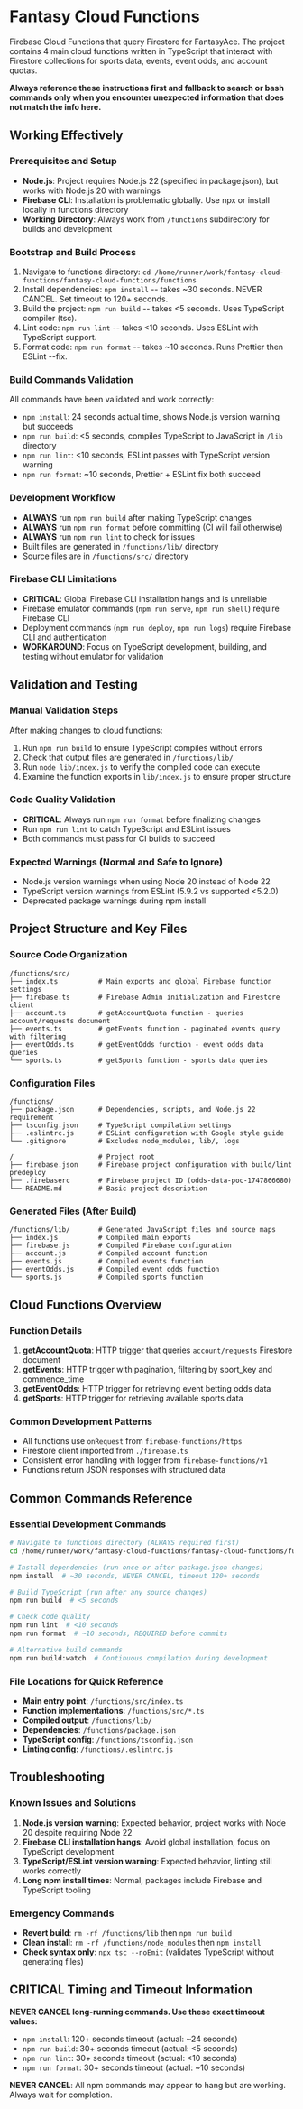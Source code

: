 # Fantasy Cloud Functions

Firebase Cloud Functions that query Firestore for FantasyAce. The project contains 4 main cloud functions written in TypeScript that interact with Firestore collections for sports data, events, event odds, and account quotas.

**Always reference these instructions first and fallback to search or bash commands only when you encounter unexpected information that does not match the info here.**

## Working Effectively

### Prerequisites and Setup
- **Node.js**: Project requires Node.js 22 (specified in package.json), but works with Node.js 20 with warnings
- **Firebase CLI**: Installation is problematic globally. Use npx or install locally in functions directory
- **Working Directory**: Always work from `/functions` subdirectory for builds and development

### Bootstrap and Build Process
1. Navigate to functions directory: `cd /home/runner/work/fantasy-cloud-functions/fantasy-cloud-functions/functions`
2. Install dependencies: `npm install` -- takes ~30 seconds. NEVER CANCEL. Set timeout to 120+ seconds.
3. Build the project: `npm run build` -- takes <5 seconds. Uses TypeScript compiler (tsc).
4. Lint code: `npm run lint` -- takes <10 seconds. Uses ESLint with TypeScript support.
5. Format code: `npm run format` -- takes ~10 seconds. Runs Prettier then ESLint --fix.

### Build Commands Validation
All commands have been validated and work correctly:
- `npm install`: 24 seconds actual time, shows Node.js version warning but succeeds
- `npm run build`: <5 seconds, compiles TypeScript to JavaScript in `/lib` directory
- `npm run lint`: <10 seconds, ESLint passes with TypeScript version warning
- `npm run format`: ~10 seconds, Prettier + ESLint fix both succeed

### Development Workflow
- **ALWAYS** run `npm run build` after making TypeScript changes
- **ALWAYS** run `npm run format` before committing (CI will fail otherwise)
- **ALWAYS** run `npm run lint` to check for issues
- Built files are generated in `/functions/lib/` directory
- Source files are in `/functions/src/` directory

### Firebase CLI Limitations
- **CRITICAL**: Global Firebase CLI installation hangs and is unreliable
- Firebase emulator commands (`npm run serve`, `npm run shell`) require Firebase CLI
- Deployment commands (`npm run deploy`, `npm run logs`) require Firebase CLI and authentication
- **WORKAROUND**: Focus on TypeScript development, building, and testing without emulator for validation

## Validation and Testing

### Manual Validation Steps
After making changes to cloud functions:
1. Run `npm run build` to ensure TypeScript compiles without errors
2. Check that output files are generated in `/functions/lib/`
3. Run `node lib/index.js` to verify the compiled code can execute
4. Examine the function exports in `lib/index.js` to ensure proper structure

### Code Quality Validation
- **CRITICAL**: Always run `npm run format` before finalizing changes
- Run `npm run lint` to catch TypeScript and ESLint issues
- Both commands must pass for CI builds to succeed

### Expected Warnings (Normal and Safe to Ignore)
- Node.js version warnings when using Node 20 instead of Node 22
- TypeScript version warnings from ESLint (5.9.2 vs supported <5.2.0)
- Deprecated package warnings during npm install

## Project Structure and Key Files

### Source Code Organization
```
/functions/src/
├── index.ts          # Main exports and global Firebase function settings
├── firebase.ts       # Firebase Admin initialization and Firestore client
├── account.ts        # getAccountQuota function - queries account/requests document
├── events.ts         # getEvents function - paginated events query with filtering
├── eventOdds.ts      # getEventOdds function - event odds data queries
└── sports.ts         # getSports function - sports data queries
```

### Configuration Files
```
/functions/
├── package.json      # Dependencies, scripts, and Node.js 22 requirement
├── tsconfig.json     # TypeScript compilation settings
├── .eslintrc.js      # ESLint configuration with Google style guide
└── .gitignore        # Excludes node_modules, lib/, logs

/                     # Project root
├── firebase.json     # Firebase project configuration with build/lint predeploy
├── .firebaserc       # Firebase project ID (odds-data-poc-1747866680)
└── README.md         # Basic project description
```

### Generated Files (After Build)
```
/functions/lib/       # Generated JavaScript files and source maps
├── index.js          # Compiled main exports
├── firebase.js       # Compiled Firebase configuration
├── account.js        # Compiled account function
├── events.js         # Compiled events function
├── eventOdds.js      # Compiled event odds function
└── sports.js         # Compiled sports function
```

## Cloud Functions Overview

### Function Details
1. **getAccountQuota**: HTTP trigger that queries `account/requests` Firestore document
2. **getEvents**: HTTP trigger with pagination, filtering by sport_key and commence_time
3. **getEventOdds**: HTTP trigger for retrieving event betting odds data
4. **getSports**: HTTP trigger for retrieving available sports data

### Common Development Patterns
- All functions use `onRequest` from `firebase-functions/https`
- Firestore client imported from `./firebase.ts`
- Consistent error handling with logger from `firebase-functions/v1`
- Functions return JSON responses with structured data

## Common Commands Reference

### Essential Development Commands
```bash
# Navigate to functions directory (ALWAYS required first)
cd /home/runner/work/fantasy-cloud-functions/fantasy-cloud-functions/functions

# Install dependencies (run once or after package.json changes)
npm install  # ~30 seconds, NEVER CANCEL, timeout 120+ seconds

# Build TypeScript (run after any source changes)
npm run build  # <5 seconds

# Check code quality
npm run lint  # <10 seconds
npm run format  # ~10 seconds, REQUIRED before commits

# Alternative build commands
npm run build:watch  # Continuous compilation during development
```

### File Locations for Quick Reference
- **Main entry point**: `/functions/src/index.ts`
- **Function implementations**: `/functions/src/*.ts`
- **Compiled output**: `/functions/lib/`
- **Dependencies**: `/functions/package.json`
- **TypeScript config**: `/functions/tsconfig.json`
- **Linting config**: `/functions/.eslintrc.js`

## Troubleshooting

### Known Issues and Solutions
1. **Node.js version warning**: Expected behavior, project works with Node 20 despite requiring Node 22
2. **Firebase CLI installation hangs**: Avoid global installation, focus on TypeScript development
3. **TypeScript/ESLint version warning**: Expected behavior, linting still works correctly
4. **Long npm install times**: Normal, packages include Firebase and TypeScript tooling

### Emergency Commands
- **Revert build**: `rm -rf /functions/lib` then `npm run build`
- **Clean install**: `rm -rf /functions/node_modules` then `npm install`
- **Check syntax only**: `npx tsc --noEmit` (validates TypeScript without generating files)

## CRITICAL Timing and Timeout Information

**NEVER CANCEL long-running commands. Use these exact timeout values:**

- `npm install`: 120+ seconds timeout (actual: ~24 seconds)
- `npm run build`: 30+ seconds timeout (actual: <5 seconds)  
- `npm run lint`: 30+ seconds timeout (actual: <10 seconds)
- `npm run format`: 30+ seconds timeout (actual: ~10 seconds)

**NEVER CANCEL**: All npm commands may appear to hang but are working. Always wait for completion.